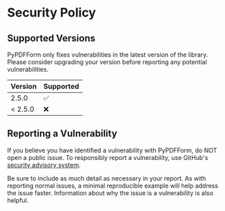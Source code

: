 # Security Policy

## Supported Versions

PyPDFForm only fixes vulnerabilities in the latest version of the library. 
Please consider upgrading your version before reporting any potential vulnerabilities.

| Version  | Supported          |
|----------| ------------------ |
| 2.5.0   | :white_check_mark: |
| < 2.5.0 | :x:                |

## Reporting a Vulnerability

If you believe you have identified a vulnerability with PyPDFForm, do NOT open a public issue. 
To responsibly report a vulnerability, use GitHub's [security advisory system](https://docs.github.com/en/code-security/security-advisories/working-with-repository-security-advisories/creating-a-repository-security-advisory).

Be sure to include as much detail as necessary in your report. As with reporting normal issues, 
a minimal reproducible example will help address the issue faster. 
Information about why the issue is a vulnerability is also helpful.
